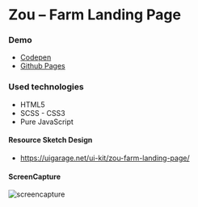 # Zou – Farm Landing Page

### Demo
* [Codepen](https://codepen.io/mustafadalga/pen/KKgYJxP) 
* [Github Pages](https://github.com/a4d3e/Herbal-Soap-Landing-Page)


### Used technologies
 * HTML5  
 * SCSS - CSS3
 * Pure JavaScript

#### Resource Sketch Design
 * https://uigarage.net/ui-kit/zou-farm-landing-page/
 
 #### ScreenCapture
 ![screencapture](https://user-images.githubusercontent.com/25087769/105427205-af700480-5c5d-11eb-80f9-b779df7f43ff.png)

